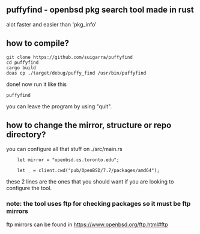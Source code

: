 ## puffyfind - openbsd pkg search tool made in rust
alot faster and easier than 'pkg_info'
## how to compile?
```
git clone https://github.com/suigarra/puffyfind
cd puffyfind
cargo build
doas cp ./target/debug/puffy_find /usr/bin/puffyfind
```
done! now run it like this
```
puffyfind
```
you can leave the program by using "quit".

## how to change the mirror, structure or repo directory?
you can configure all that stuff on ./src/main.rs
```
    let mirror = "openbsd.cs.toronto.edu";

    let _ = client.cwd("pub/OpenBSD/7.7/packages/amd64");
```
these 2 lines are the ones that you should want if you are looking to configure the tool.
### note: the tool uses ftp for checking packages so it must be ftp mirrors
ftp mirrors can be found in https://www.openbsd.org/ftp.html#ftp
